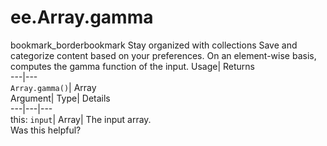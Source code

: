 
#  ee.Array.gamma 
bookmark_borderbookmark Stay organized with collections  Save and categorize content based on your preferences.
On an element-wise basis, computes the gamma function of the input. 
Usage| Returns  
---|---  
`Array.gamma()`| Array  
Argument| Type| Details  
---|---|---  
this: `input`| Array| The input array.  
Was this helpful?
